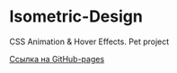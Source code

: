 # Isometric-Design
CSS Animation &amp; Hover Effects. Pet project

[Ссылка на GitHub-pages](https://plushazavr.github.io/Isometric-Design/)
